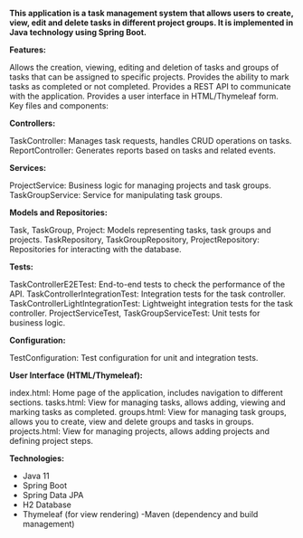 ******This application is a task management system that allows users to create, view, edit and delete tasks in different project groups. It is implemented in Java technology using Spring Boot.******

**Features:**

Allows the creation, viewing, editing and deletion of tasks and groups of tasks that can be assigned to specific projects.
Provides the ability to mark tasks as completed or not completed.
Provides a REST API to communicate with the application.
Provides a user interface in HTML/Thymeleaf form.
Key files and components:

**Controllers:**

TaskController: Manages task requests, handles CRUD operations on tasks.
ReportController: Generates reports based on tasks and related events.

**Services:**

ProjectService: Business logic for managing projects and task groups.
TaskGroupService: Service for manipulating task groups.

**Models and Repositories:**

Task, TaskGroup, Project: Models representing tasks, task groups and projects.
TaskRepository, TaskGroupRepository, ProjectRepository: Repositories for interacting with the database.

**Tests:**

TaskControllerE2ETest: End-to-end tests to check the performance of the API.
TaskControllerIntegrationTest: Integration tests for the task controller.
TaskControllerLightIntegrationTest: Lightweight integration tests for the task controller.
ProjectServiceTest, TaskGroupServiceTest: Unit tests for business logic.

**Configuration:**

TestConfiguration: Test configuration for unit and integration tests.

**User Interface (HTML/Thymeleaf):**

index.html: Home page of the application, includes navigation to different sections.
tasks.html: View for managing tasks, allows adding, viewing and marking tasks as completed.
groups.html: View for managing task groups, allows you to create, view and delete groups and tasks in groups.
projects.html: View for managing projects, allows adding projects and defining project steps.

**Technologies:**

* Java 11
* Spring Boot
* Spring Data JPA
* H2 Database
* Thymeleaf (for view rendering)
-Maven (dependency and build management)
